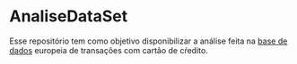 # AnaliseDataSet

Esse repositório tem como objetivo disponibilizar a análise feita na [base de dados](https://www.kaggle.com/datasets/mlg-ulb/creditcardfraud) europeia de transações com cartão de cŕedito. 
